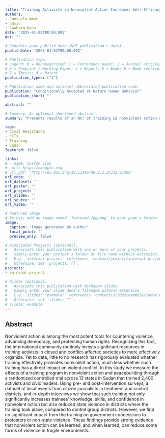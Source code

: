 ```yaml
---
title: "Training Activists in Nonviolent Action Increases Self-Efficacy and Reduces State Violence: Evidence from a Field Experiment in Sudan"
authors:
- Consuelo Amat
- admin
- Jawhara Kanu
date: "2025-01-02T00:00:00Z"
doi: ""

# Schedule page publish date (NOT publication's date).
publishDate: "2025-01-02T00:00:00Z"

# Publication type.
# Legend: 0 = Uncategorized; 1 = Conference paper; 2 = Journal article;
# 3 = Preprint / Working Paper; 4 = Report; 5 = Book; 6 = Book section;
# 7 = Thesis; 8 = Patent
publication_types: ["3"]

# Publication name and optional abbreviated publication name.
publication: "Conditionally Accepted at Nature Human Behavior"
publication_short: ""

abstract: ""

# Summary. An optional shortened abstract.
summary: "Presents results of an RCT of training in nonviolent action among civil society activists in Sudan" 

tags:
- Civil Resistance
- RCTs
- Training
- Sudan
featured: false

links:
# - name: Custom Link
#  url: http://example.org
# url_pdf: "http://dx.doi.org/10.13140/RG.2.2.24332.95369"
url_code: ''
url_dataset: ''
url_poster: ''
url_project: ''
url_slides: ''
url_source: ''
url_video: ''

# Featured image
# To use, add an image named `featured.jpg/png` to your page's folder. 
image:
  caption: 'Image generated by author'
  focal_point: ""
  preview_only: false

# Associated Projects (optional).
#   Associate this publication with one or more of your projects.
#   Simply enter your project's folder or file name without extension.
#   E.g. `internal-project` references `content/project/internal-project/index.md`.
#   Otherwise, set `projects: []`.
projects:
- internal-project

# Slides (optional).
#   Associate this publication with Markdown slides.
#   Simply enter your slide deck's filename without extension.
#   E.g. `slides: "example"` references `content/slides/example/index.md`.
#   Otherwise, set `slides: ""`.
# slides: example
---
```


## **Abstract**
Nonviolent action is among the most potent tools for countering violence, advancing democracy, and protecting human rights. Recognizing this fact, the international community routinely invests significant resources in training activists in closed and conflict-affected societies to more effectively organize. Yet to date, little to no research has rigorously evaluated whether training effectively promotes nonviolent action, much less whether such training has a direct impact on violent conflict. In this study we measure the effects of a training program in nonviolent action and peacebuilding through a randomized controlled trial across 13 states in Sudan that trained 2,400 activists and civic leaders. Using pre- and post-intervention surveys, a dataset of local events from citizen journalists in treatment and control districts, and in-depth interviews we show that such training not only significantly increases trainees’ knowledge, skills, and confidence in nonviolent action but also reduced state violence in districts where the training took place, compared to control group districts. However, we find no significant impact from the training on government concessions to protesters or non-state violence. These findings provide strong evidence that nonviolent action can be learned, and when learned, can reduce some forms of violence in fragile environments. 
